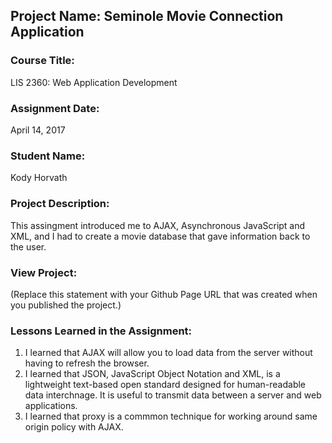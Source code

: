 ## Project Name:  Seminole Movie Connection Application

### Course Title:
LIS 2360:  Web Application Development

### Assignment Date:  
April 14, 2017

### Student Name:  
Kody Horvath

### Project Description:
This assingment introduced me to AJAX, Asynchronous JavaScript and XML, and I had to create a movie database that gave information back to the user. 

### View Project:
(Replace this statement with your Github Page URL that was created when you 
 published the project.)

### Lessons Learned in the Assignment:
1. I learned that AJAX will allow you to load data from the server without having to refresh the browser. 
2. I learned that JSON, JavaScript Object Notation and XML, is a lightweight text-based open standard designed for human-readable data interchnage. It is useful to transmit data between a server and web applications. 
3. I learned that proxy is a commmon technique for working around same origin policy with AJAX. 